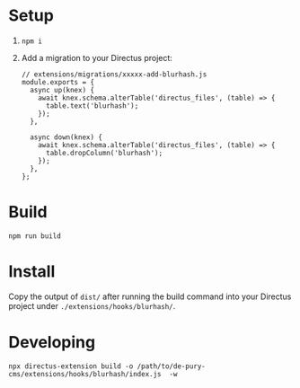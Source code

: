 # Setup

1. `npm i`
2. Add a migration to your Directus project:

    ```
    // extensions/migrations/xxxxx-add-blurhash.js
    module.exports = {
      async up(knex) {
        await knex.schema.alterTable('directus_files', (table) => {
          table.text('blurhash');
        });
      },

      async down(knex) {
        await knex.schema.alterTable('directus_files', (table) => {
          table.dropColumn('blurhash');
        });
      },
    };
    ```

# Build

```
npm run build
```

# Install

Copy the output of `dist/` after running the build command into your Directus
project under `./extensions/hooks/blurhash/`.

# Developing

```
npx directus-extension build -o /path/to/de-pury-cms/extensions/hooks/blurhash/index.js  -w
```
